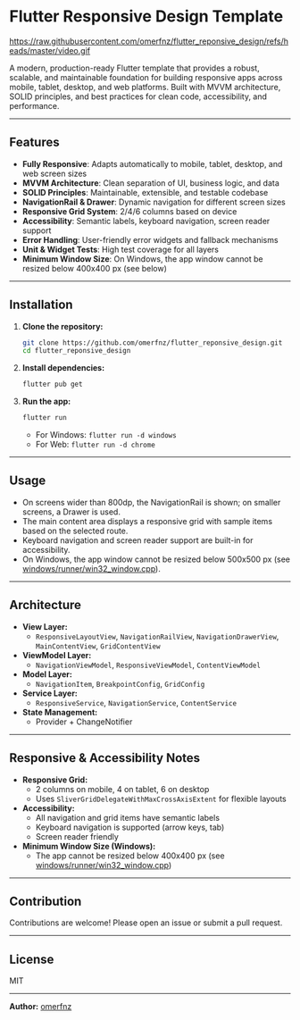 # Flutter Responsive Design Template

https://raw.githubusercontent.com/omerfnz/flutter_reponsive_design/refs/heads/master/video.gif

A modern, production-ready Flutter template that provides a robust, scalable, and maintainable foundation for building responsive apps across mobile, tablet, desktop, and web platforms. Built with MVVM architecture, SOLID principles, and best practices for clean code, accessibility, and performance.

---

## Features
- **Fully Responsive**: Adapts automatically to mobile, tablet, desktop, and web screen sizes
- **MVVM Architecture**: Clean separation of UI, business logic, and data
- **SOLID Principles**: Maintainable, extensible, and testable codebase
- **NavigationRail & Drawer**: Dynamic navigation for different screen sizes
- **Responsive Grid System**: 2/4/6 columns based on device
- **Accessibility**: Semantic labels, keyboard navigation, screen reader support
- **Error Handling**: User-friendly error widgets and fallback mechanisms
- **Unit & Widget Tests**: High test coverage for all layers
- **Minimum Window Size**: On Windows, the app window cannot be resized below 400x400 px (see below)

---

## Installation

1. **Clone the repository:**
   ```sh
   git clone https://github.com/omerfnz/flutter_reponsive_design.git
   cd flutter_reponsive_design
   ```
2. **Install dependencies:**
   ```sh
   flutter pub get
   ```
3. **Run the app:**
   ```sh
   flutter run
   ```
   - For Windows: `flutter run -d windows`
   - For Web: `flutter run -d chrome`

---

## Usage
- On screens wider than 800dp, the NavigationRail is shown; on smaller screens, a Drawer is used.
- The main content area displays a responsive grid with sample items based on the selected route.
- Keyboard navigation and screen reader support are built-in for accessibility.
- On Windows, the app window cannot be resized below 500x500 px (see [windows/runner/win32_window.cpp](windows/runner/win32_window.cpp)).

---

## Architecture
- **View Layer:**
  - `ResponsiveLayoutView`, `NavigationRailView`, `NavigationDrawerView`, `MainContentView`, `GridContentView`
- **ViewModel Layer:**
  - `NavigationViewModel`, `ResponsiveViewModel`, `ContentViewModel`
- **Model Layer:**
  - `NavigationItem`, `BreakpointConfig`, `GridConfig`
- **Service Layer:**
  - `ResponsiveService`, `NavigationService`, `ContentService`
- **State Management:**
  - Provider + ChangeNotifier

---

## Responsive & Accessibility Notes
- **Responsive Grid:**
  - 2 columns on mobile, 4 on tablet, 6 on desktop
  - Uses `SliverGridDelegateWithMaxCrossAxisExtent` for flexible layouts
- **Accessibility:**
  - All navigation and grid items have semantic labels
  - Keyboard navigation is supported (arrow keys, tab)
  - Screen reader friendly
- **Minimum Window Size (Windows):**
  - The app cannot be resized below 400x400 px (see [windows/runner/win32_window.cpp](windows/runner/win32_window.cpp))

---

## Contribution
Contributions are welcome! Please open an issue or submit a pull request.

---

## License
MIT

---

**Author:** [omerfnz](https://github.com/omerfnz)
